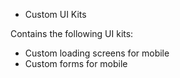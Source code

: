 * Custom UI Kits

Contains the following UI kits:
  - Custom loading screens for mobile
  - Custom forms for mobile
